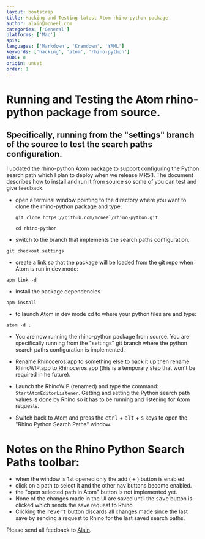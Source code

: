 ```yaml
---
layout: bootstrap
title: Hacking and Testing latest Atom rhino-python package
author: alain@mcneel.com
categories: ['General']
platforms: ['Mac']
apis:
languages: ['Markdown', 'Kramdown', 'YAML']
keywords: ['hacking', 'atom', 'rhino-python']
TODO: 0
origin: unset
order: 1
---
```


# Running and Testing the Atom rhino-python package from source.
## Specifically, running from the "settings" branch of the source to test the search paths configuration.

I updated the rhino-python Atom package to support configuring the Python search path which I plan to deploy when we release MR5.1.  The document describes how to install and run it from source so some of you can test and give feedback.  

  - open a terminal window pointing to the directory where you want to clone the rhino-python package and type:
    ```
    git clone https://github.com/mcneel/rhino-python.git
    ```
    ```
    cd rhino-python
    ```
  - switch to the branch that implements the search paths configuration.
  ```
  git checkout settings
  ```
  - create a link so that the package will be loaded from the git repo when Atom is run in dev mode:
  ```
  apm link -d
  ```
  - install the package dependencies
  ```
  apm install
  ```
  - to launch Atom in dev mode cd to where your python files are and type:
  ```
  atom -d .
  ```
  - You are now running the rhino-python package from source.  You are specifically running from the "settings" git branch where the python search paths configuration is implemented.

  - Rename Rhinoceros.app to something else to back it up then rename RhinoWIP.app to Rhinoceros.app (this is a temporary step that won't be required in he future).

  - Launch the RhinoWIP (renamed) and type the command: `StartAtomEditorListener`.  Getting and setting the Python search path values is done by Rhino so it has to be running and listening for Atom requests.  

  - Switch back to Atom and press the <kbd>ctrl</kbd> + <kbd>alt</kbd> + <kbd>s</kbd> keys to open the "Rhino Python Search Paths" window.

# Notes on the Rhino Python Search Paths toolbar:
  - when the window is 1st opened only the add ( <kbd>+</kbd> ) button is enabled.
  - click on a path to select it and the other nav buttons become enabled.
  - the "open selected path in Atom" button is not implemented yet.
  - None of the changes made in the UI are saved until the <kbd>save</kbd> button is clicked which sends the save request to Rhino.
  - Clicking the <kbd>revert</kbd> button discards all changes made since the last save by sending a request to Rhino for the last saved search paths.

Please send all feedback to [Alain](mailto:alain@mcneel.com).
